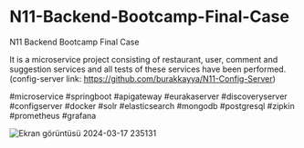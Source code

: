 # N11-Backend-Bootcamp-Final-Case
N11 Backend Bootcamp Final Case

It is a microservice project consisting of restaurant, user, comment and suggestion services and all tests of these services have been performed. (config-server link: https://github.com/burakkayya/N11-Config-Server)

#microservice #springboot #apigateway #eurakaserver #discoveryserver #configserver #docker #solr #elasticsearch #mongodb #postgresql #zipkin #prometheus #grafana


![Ekran görüntüsü 2024-03-17 235131](https://github.com/burakkayya/N11-Backend-Bootcamp-Final-Case/assets/56073855/95e2d53d-e4fc-49c4-8e7b-3f166c05ed6f)
